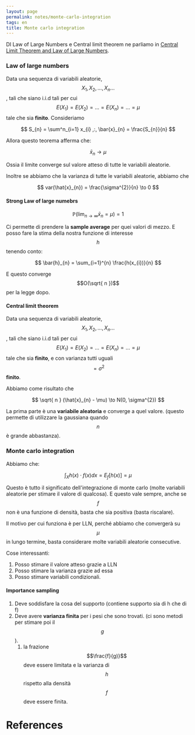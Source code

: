 ```yaml
---
layout: page
permalink: notes/monte-carlo-integration
tags: en
title: Monte carlo integration
---
```


DI Law of Large Numbers e Central limit theorem ne parliamo in [Central Limit Theorem and Law of Large Numbers](/notes/central-limit-theorem-and-law-of-large-numbers).

### Law of large numbers
Data una sequenza di variabili aleatorie, $$X_{1}, X_{2}, \dots, X_{n}\dots$$, tali che siano i.i.d tali per cui $$E(X_{1}) = E(X_{2}) = \dots = E(X_{n}) =\dots = \mu$$ tale che sia **finito**.
Consideriamo 

$$
S_{n} = \sum^n_{i=1} x_{i} ,:, \bar{x}_{n} = \frac{S_{n}}{n}
$$

Allora questo teorema afferma che:

$$
\bar{x}_{n} \to \mu
$$

Ossia il limite converge sul valore atteso di tutte le variabili aleatorie.

Inoltre se abbiamo che la varianza di tutte le variabili aleatorie, abbiamo che

$$
var(\hat{x}_{n}) = \frac{\sigma^{2}}{n} \to 0
$$


#### Strong Law of large numebrs

$$
\mathbb{P}(\lim_{ n \to \infty } \bar{x}_{n} =\mu) = 1
$$

Ci permette di prendere la **sample average** per quei valori di mezzo.
E posso fare la stima della nostra funzione di interesse $$h$$ tenendo conto:

$$
\bar{h}_{n} = \sum_{i=1}^{n} \frac{h(x_{i})}{n}
$$

E questo converge $$O(\sqrt{ n })$$ per la legge dopo.

#### Central limit theorem
Data una sequenza di variabili aleatorie, $$X_{1}, X_{2}, \dots, X_{n}\dots$$, tali che siano i.i.d tali per cui $$E(X_{1}) = E(X_{2}) = \dots = E(X_{n}) =\dots = \mu$$ tale che sia **finito**, e con varianza tutti uguali $$= \sigma^{2}$$ **finito**.

Abbiamo come risultato che

$$
\sqrt{ n } (\hat{x}_{n} - \mu) \to N(0, \sigma^{2})
$$

La prima parte è una **variabile aleatoria** e converge a quel valore. (questo permette di utilizzare la gaussiana quando $$n$$ è grande abbastanza).


### Monte carlo integration

Abbiamo che:

$$
\int_{X} h(x) \cdot f(x) dx = E_{f}[h(x)] = \mu
$$

Questo è tutto il significato dell'integrazione di monte carlo (molte variabili aleatorie per stimare il valore di qualcosa). 
E questo vale sempre, anche se $$f$$ non è una funzione di densità, basta che sia positiva (basta riscalare).

Il motivo per cui funziona è per LLN, perché abbiamo che convergerà su $$\mu$$ in lungo termine, basta considerare molte variabili aleatorie consecutive.

Cose interessanti:
1. Posso stimare il valore atteso grazie a LLN
2. Posso stimare la varianza grazie ad essa
3. Posso stimare variabili condizionali.

#### Importance sampling
1. Deve soddisfare la cosa del supporto (contiene supporto sia di h che di f)
2. Deve avere **varianza finita** per i pesi che sono trovati. (ci sono metodi per stimare poi il $$g$$).
	1. la frazione $$\frac{f}{g)}$$ deve essere limitata e la varianza di $$h$$ rispetto alla densità $$f$$ deve essere finita.

# References